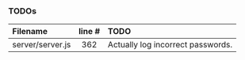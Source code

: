 ### TODOs
| Filename | line # | TODO
|:------|:------:|:------
| server/server.js | 362 | Actually log incorrect passwords.
